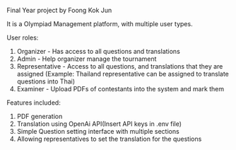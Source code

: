 Final Year project by Foong Kok Jun

It is a Olympiad Management platform, with multiple user types.

User roles:
1. Organizer - Has access to all questions and translations
2. Admin - Help organizer manage the tournament
3. Representative - Access to all questions, and translations that they are assigned (Example: Thailand representative can be assigned to translate questions into Thai)
4. Examiner - Upload PDFs of contestants into the system and mark them


Features included:
1. PDF generation
2. Translation using OpenAi API(Insert API keys in .env file)
3. Simple Question setting interface with multiple sections
4. Allowing representatives to set the translation for the questions
